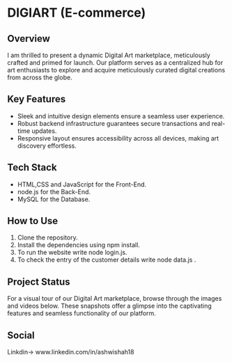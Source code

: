 <h1>DIGIART (E-commerce)</h1>
<h2>Overview</h2>
I am thrilled to present a dynamic Digital Art marketplace, meticulously crafted and primed for launch. Our platform serves as a centralized hub for art enthusiasts to explore and acquire meticulously curated digital creations from across the globe.
<br>
<h2>Key Features</h2>
<ul>
<li>Sleek and intuitive design elements ensure a seamless user experience.</li>
<li>Robust backend infrastructure guarantees secure transactions and real-time updates.</li>
<li>Responsive layout ensures accessibility across all devices, making art discovery effortless.</li>
</ul>

<h2>Tech Stack</h2>
<ul>
<li>HTML,CSS and JavaScript for the Front-End.</li>
<li>node.js for the Back-End.</li>
<li>MySQL for the Database.</li>
</ul>

<h2>How to Use</h2>
<ol>
<li>Clone the repository.</li>
<li>Install the dependencies using npm install.</li>
<li>To run the website write node login.js.</li>
<li>To check the entry of the customer details write node data.js .</li>
</ol>

<h2>Project Status</h2>
For a visual tour of our Digital Art marketplace, browse through the images and videos below. These snapshots offer a glimpse into the captivating features and seamless functionality of our platform.

<h2>Social</h2>
Linkdin-> www.linkedin.com/in/ashwishah18
